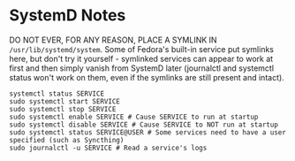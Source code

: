 # SystemD Notes

DO NOT EVER, FOR ANY REASON, PLACE A SYMLINK IN `/usr/lib/systemd/system`. Some of Fedora's built-in service put symlinks here, but don't try it yourself - symlinked services can appear to work at first and then simply vanish from SystemD later (journalctl and systemctl status won't work on them, even if the symlinks are still present and intact).

~~~
systemctl status SERVICE
sudo systemctl start SERVICE
sudo systemctl stop SERVICE
sudo systemctl enable SERVICE # Cause SERVICE to run at startup
sudo systemctl disable SERVICE # Cause SERVICE to NOT run at startup
sudo systemctl status SERVICE@USER # Some services need to have a user specified (such as Syncthing)
sudo journalctl -u SERVICE # Read a service's logs
~~~
